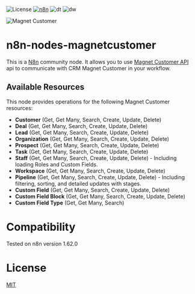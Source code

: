 <div>


![License](https://img.shields.io/npm/l/n8n-nodes-magnetcustomer)
[![n8n](https://img.shields.io/badge/n8n-community-F94B72)](https://community.n8n.io/)
![dt](https://img.shields.io/npm/dt/n8n-nodes-magnetcustomer)
![dw](https://img.shields.io/npm/dw/n8n-nodes-magnetcustomer)

</div>

<div><img src="./assets/cover.png" alt="Magnet Customer"></div>

# n8n-nodes-magnetcustomer

This is a [N8n](https://community.n8n.io) community node. It allows you to use [Magnet Customer API](https://developers.magnetcustomer.com) api to communicate with CRM Magnet Customer in your workflow.

## Available Resources

This node provides operations for the following Magnet Customer resources:

*   **Customer** (Get, Get Many, Search, Create, Update, Delete)
*   **Deal** (Get, Get Many, Search, Create, Update, Delete)
*   **Lead** (Get, Get Many, Search, Create, Update, Delete)
*   **Organization** (Get, Get Many, Search, Create, Update, Delete)
*   **Prospect** (Get, Get Many, Search, Create, Update, Delete)
*   **Task** (Get, Get Many, Search, Create, Update, Delete)
*   **Staff** (Get, Get Many, Search, Create, Update, Delete) - Including loading Roles and Custom Fields.
*   **Workspace** (Get, Get Many, Search, Create, Update, Delete)
*   **Pipeline** (Get, Get Many, Search, Create, Update, Delete) - Including filtering, sorting, and detailed updates with stages.
*   **Custom Field** (Get, Get Many, Search, Create, Update, Delete)
*   **Custom Field Block** (Get, Get Many, Search, Create, Update, Delete)
*   **Custom Field Type** (Get, Get Many, Search)

# Compatibility

Tested on n8n version 1.62.0

# License
[MIT](./LICENSE.md)
